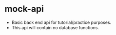
# mock-api
- Basic back end api for tutorial/practice purposes.
- This api will contain no database functions.

